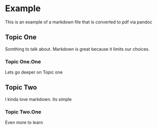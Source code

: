 # Example

This is an example of a markdown file that is converted to pdf via pandoc

## Topic One

Somthing to talk about.  Markdown is great because it limits our choices.

### Topic One.One

Lets go deeper on Topic one

## Topic Two

I kinda love markdown.  Its simple

### Topic Two.One

Even more to learn
